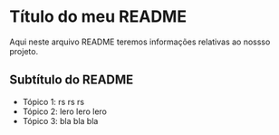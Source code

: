# Título do meu README

Aqui neste arquivo README teremos informações relativas ao nossso projeto.

## Subtítulo do README

- Tópico 1: rs rs rs
- Tópico 2: lero lero lero
- Tópico 3: bla bla bla